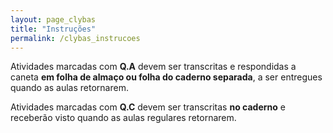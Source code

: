```yaml
---
layout: page_clybas
title: "Instruções"
permalink: /clybas_instrucoes
---
```


Atividades marcadas com **Q.A** devem ser transcritas e respondidas a caneta **em folha de almaço ou folha do caderno separada**, a ser entregues quando as aulas retornarem.

Atividades marcadas com **Q.C** devem ser transcritas **no caderno** e receberão visto quando as aulas regulares retornarem.


